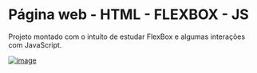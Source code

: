# Página web - HTML - FLEXBOX - JS

Projeto montado com o intuíto de estudar FlexBox e algumas interações com JavaScript.

<a href="https://fernandomontanari.github.io/pagina-web-html-flexbox-js/">![image](https://user-images.githubusercontent.com/25597840/221993684-43ecb0e5-893f-439f-9497-4e4879267f3d.png)</a>
